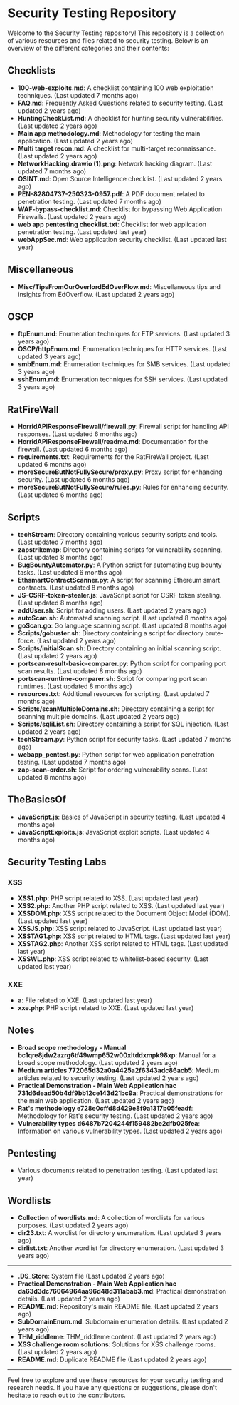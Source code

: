 # Security Testing Repository

Welcome to the Security Testing repository! This repository is a collection of various resources and files related to security testing. Below is an overview of the different categories and their contents:

## Checklists

- **100-web-exploits.md**: A checklist containing 100 web exploitation techniques. (Last updated 7 months ago)
- **FAQ.md**: Frequently Asked Questions related to security testing. (Last updated 2 years ago)
- **HuntingCheckList.md**: A checklist for hunting security vulnerabilities. (Last updated 2 years ago)
- **Main app methodology.md**: Methodology for testing the main application. (Last updated 2 years ago)
- **Multi target recon.md**: A checklist for multi-target reconnaissance. (Last updated 2 years ago)
- **NetworkHacking.drawio (1).png**: Network hacking diagram. (Last updated 7 months ago)
- **OSINT.md**: Open Source Intelligence checklist. (Last updated 2 years ago)
- **PEN-82804737-250323-0957.pdf**: A PDF document related to penetration testing. (Last updated 7 months ago)
- **WAF-bypass-checklist.md**: Checklist for bypassing Web Application Firewalls. (Last updated 2 years ago)
- **web app pentesting checklist.txt**: Checklist for web application penetration testing. (Last updated last year)
- **webAppSec.md**: Web application security checklist. (Last updated last year)

## Miscellaneous

- **Misc/TipsFromOurOverlordEdOverFlow.md**: Miscellaneous tips and insights from EdOverflow. (Last updated 2 years ago)

## OSCP

- **ftpEnum.md**: Enumeration techniques for FTP services. (Last updated 3 years ago)
- **OSCP/httpEnum.md**: Enumeration techniques for HTTP services. (Last updated 3 years ago)
- **smbEnum.md**: Enumeration techniques for SMB services. (Last updated 3 years ago)
- **sshEnum.md**: Enumeration techniques for SSH services. (Last updated 3 years ago)

## RatFireWall

- **HorridAPIResponseFirewall/firewall.py**: Firewall script for handling API responses. (Last updated 6 months ago)
- **HorridAPIResponseFirewall/readme.md**: Documentation for the firewall. (Last updated 6 months ago)
- **requirements.txt**: Requirements for the RatFireWall project. (Last updated 6 months ago)
- **moreSecureButNotFullySecure/proxy.py**: Proxy script for enhancing security. (Last updated 6 months ago)
- **moreSecureButNotFullySecure/rules.py**: Rules for enhancing security. (Last updated 6 months ago)

## Scripts

- **techStream**: Directory containing various security scripts and tools. (Last updated 7 months ago)
- **zapstrikemap**: Directory containing scripts for vulnerability scanning. (Last updated 8 months ago)
- **BugBountyAutomator.py**: A Python script for automating bug bounty tasks. (Last updated 6 months ago)
- **EthsmartContractScanner.py**: A script for scanning Ethereum smart contracts. (Last updated 8 months ago)
- **JS-CSRF-token-stealer.js**: JavaScript script for CSRF token stealing. (Last updated 8 months ago)
- **addUser.sh**: Script for adding users. (Last updated 2 years ago)
- **autoScan.sh**: Automated scanning script. (Last updated 8 months ago)
- **goScan.go**: Go language scanning script. (Last updated 8 months ago)
- **Scripts/gobuster.sh**: Directory containing a script for directory brute-force. (Last updated 2 years ago)
- **Scripts/initialScan.sh**: Directory containing an initial scanning script. (Last updated 2 years ago)
- **portscan-result-basic-comparer.py**: Python script for comparing port scan results. (Last updated 8 months ago)
- **portscan-runtime-comparer.sh**: Script for comparing port scan runtimes. (Last updated 8 months ago)
- **resources.txt**: Additional resources for scripting. (Last updated 7 months ago)
- **Scripts/scanMultipleDomains.sh**: Directory containing a script for scanning multiple domains. (Last updated 2 years ago)
- **Scripts/sqliList.sh**: Directory containing a script for SQL injection. (Last updated 2 years ago)
- **techStream.py**: Python script for security tasks. (Last updated 7 months ago)
- **webapp_pentest.py**: Python script for web application penetration testing. (Last updated 7 months ago)
- **zap-scan-order.sh**: Script for ordering vulnerability scans. (Last updated 8 months ago)

## TheBasicsOf

- **JavaScript.js**: Basics of JavaScript in security testing. (Last updated 4 months ago)
- **JavaScriptExploits.js**: JavaScript exploit scripts. (Last updated 4 months ago)

## Security Testing Labs

### XSS

- **XSS1.php**: PHP script related to XSS. (Last updated last year)
- **XSS2.php**: Another PHP script related to XSS. (Last updated last year)
- **XSSDOM.php**: XSS script related to the Document Object Model (DOM). (Last updated last year)
- **XSSJS.php**: XSS script related to JavaScript. (Last updated last year)
- **XSSTAG1.php**: XSS script related to HTML tags. (Last updated last year)
- **XSSTAG2.php**: Another XSS script related to HTML tags. (Last updated last year)
- **XSSWL.php**: XSS script related to whitelist-based security. (Last updated last year)

### XXE

- **a**: File related to XXE. (Last updated last year)
- **xxe.php**: PHP script related to XXE. (Last updated last year)

## Notes

- **Broad scope methodology - Manual bc1qre8jdw2azrg6tf49wmp652w00xltddxmpk98xp**: Manual for a broad scope methodology. (Last updated 2 years ago)
- **Medium articles 772065d32a0a4425a2f6343adc86acb5**: Medium articles related to security testing. (Last updated 2 years ago)
- **Practical Demonstration - Main Web Application hac 731d6dead50b4df9bb12ce143d21bc9a**: Practical demonstrations for the main web application. (Last updated 2 years ago)
- **Rat's methodology e728e0cffd8d429e8f9a1317b05feadf**: Methodology for Rat's security testing. (Last updated 2 years ago)
- **Vulnerability types d6487b7204244f159482be2dfb025fea**: Information on various vulnerability types. (Last updated 2 years ago)

## Pentesting

- Various documents related to penetration testing. (Last updated last year)

## Wordlists

- **Collection of wordlists.md**: A collection of wordlists for various purposes. (Last updated 2 years ago)
- **dir23.txt**: A wordlist for directory enumeration. (Last updated 3 years ago)
- **dirlist.txt**: Another wordlist for directory enumeration. (Last updated 3 years ago)

---


- **.DS_Store**: System file (Last updated 2 years ago)
- **Practical Demonstration - Main Web Application hac da63d3dc76064964aa96d48d311abab3.md**: Practical demonstration details. (Last updated 2 years ago)
- **README.md**: Repository's main README file. (Last updated 2 years ago)
- **SubDomainEnum.md**: Subdomain enumeration details. (Last updated 2 years ago)
- **THM_riddleme**: THM_riddleme content. (Last updated 2 years ago)
- **XSS challenge room solutions**: Solutions for XSS challenge rooms. (Last updated 2 years ago)
- **README.md**: Duplicate README file (Last updated 2 years ago)

---

Feel free to explore and use these resources for your security testing and research needs. If you have any questions or suggestions, please don't hesitate to reach out to the contributors.
